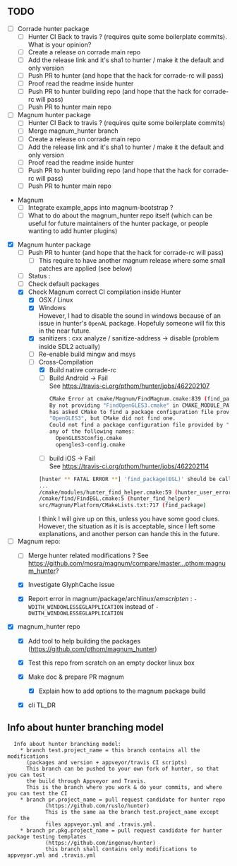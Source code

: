 ## TODO


* [ ] Corrade hunter package
  * [ ] Hunter CI Back to travis ? (requires quite some boilerplate commits). What is your opinion?
  * [ ] Create a release on corrade main repo
  * [ ] Add the release link and it's sha1 to hunter / make it the default and only version
  * [ ] Push PR to hunter (and hope that the hack for corrade-rc will pass)
  * [ ] Proof read the readme inside hunter
  * [ ] Push PR to hunter building repo
        (and hope that the hack for corrade-rc will pass)
  * [ ] Push PR to hunter main repo

* [ ] Magnum hunter package
  * [ ] Hunter CI Back to travis ? (requires quite some boilerplate commits)
  * [ ] Merge magnum_hunter branch
  * [ ] Create a release on corrade main repo
  * [ ] Add the release link and it's sha1 to hunter / make it the default and only version
  * [ ] Proof read the readme inside hunter
  * [ ] Push PR to hunter building repo
        (and hope that the hack for corrade-rc will pass)
  * [ ] Push PR to hunter main repo

* Magnum
  * [ ] Integrate example_apps into magnum-bootstrap ?
  * [ ] What to do about the magnum_hunter repo itself (which can be useful for future maintainers of the hunter package, or people wanting to add hunter plugins)

* [X] Magnum hunter package
  * [ ] Push PR to hunter (and hope that the hack for corrade-rc will pass)
    * [ ] This require to have another magnum release where some small patches are applied (see below)
  * [ ] Status :<br/>
  * [ ] Check default packages<br/>
  * [X] Check Magnum correct CI compilation inside Hunter
    * [X] OSX / Linux
    * [X] Windows<br/>
      However, I had to disable the sound in windows because of an issue in hunter's `OpenAL`
      package. Hopefuly someone will fix this in the near future.
    * [X] sanitizers : cxx analyze / sanitize-address -> disable (problem inside SDL2 actually)
    * [ ] Re-enable build mingw and msys
    * [ ] Cross-Compilation
      * [X] Build native corrade-rc
      * [ ] Build Android -> Fail<br/>
          See https://travis-ci.org/pthom/hunter/jobs/462202107
          ````bash
          CMake Error at cmake/Magnum/FindMagnum.cmake:839 (find_package):
          By not providing "FindOpenGLES3.cmake" in CMAKE_MODULE_PATH this project
          has asked CMake to find a package configuration file provided by
          "OpenGLES3", but CMake did not find one.
          Could not find a package configuration file provided by "OpenGLES3" with
          any of the following names:
            OpenGLES3Config.cmake
            opengles3-config.cmake
          ````
      * [ ] build iOS -> Fail<br/>
      See https://travis-ci.org/pthom/hunter/jobs/462202114
      ````bash
      [hunter ** FATAL ERROR **] 'find_package(EGL)' should be called with REQUIRED
      ...
      /cmake/modules/hunter_find_helper.cmake:59 (hunter_user_error)
      /cmake/find/FindEGL.cmake:5 (hunter_find_helper)
      src/Magnum/Platform/CMakeLists.txt:717 (find_package)
      ````
      I think I will give up on this, unless you have some good clues.
      However, the situation as it is is acceptable,
      since I left some explanations, and another person can hande this in the future.

* [ ] Magnum repo:
  * [ ] Merge hunter related modifications ?
    See https://github.com/mosra/magnum/compare/master...pthom:magnum_hunter?
  * [X] Investigate GlyphCache issue
  * [X] Report error in magnum/package/archlinux/*emscripten* :
    `-WDITH_WINDOWLESSEGLAPPLICATION` instead of `-DWITH_WINDOWLESSEGLAPPLICATION`


* [X] magnum_hunter repo<br/>
  * [X] Add tool to help building the packages (https://github.com/pthom/magnum_hunter)
  * [X] Test this repo from scratch on an empty docker linux box
  * [X] Make doc & prepare PR magnum
    * [X] Explain how to add options to the magnum package build
  * [X] cli TL_DR


## Info about hunter branching model

````
  Info about hunter branching model:
    * branch test.project_name = this branch contains all the modifications
      (packages and version + appveyor/travis CI scripts)
      This branch can be pushed to your own fork of hunter, so that you can test
      the build through Appveyor and Travis.
      This is the branch where you work & do your commits, and where you can test the CI
    * branch pr.project_name = pull request candidate for hunter repo
            (https://github.com/ruslo/hunter)
            This is the same aa the branch test.project_name except for the
            files appveyor.yml and .travis.yml.
    * branch pr.pkg.project_name = pull request candidate for hunter package testing templates
            (https://github.com/ingenue/hunter)
            this branch shall contains only modifications to appveyor.yml and .travis.yml
````

